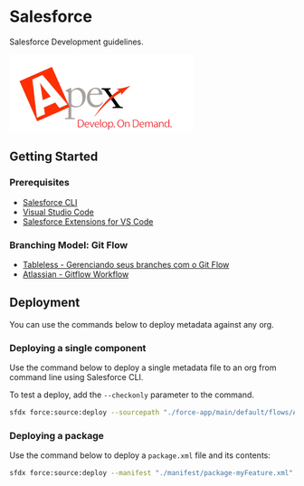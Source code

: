 # Salesforce

Salesforce Development guidelines.

![Apex Logo](./assets/apex_325x136.png)

## Getting Started

### Prerequisites

* [Salesforce CLI](https://developer.salesforce.com/tools/sfdxcli)
* [Visual Studio Code](https://code.visualstudio.com/)
* [Salesforce Extensions for VS Code](https://developer.salesforce.com/tools/extension_vscode)

### Branching Model: Git Flow

* [Tableless - Gerenciando seus branches com o Git Flow](https://tableless.com.br/git-flow-introducao/)
* [Atlassian - Gitflow Workflow](https://www.atlassian.com/git/tutorials/comparing-workflows/gitflow-workflow)

## Deployment

You can use the commands below to deploy metadata against any org.

### Deploying a single component

Use the command below to deploy a single metadata file to an org from command line using Salesforce CLI.

To test a deploy, add the `--checkonly` parameter to the command.


```bash
sfdx force:source:deploy --sourcepath "./force-app/main/default/flows/A_ProcessBuilder.flow-meta.xml" --testlevel=RunSpecifiedTests --runtests=notests --loglevel fatal
```

### Deploying a package

Use the command below to deploy a `package.xml` file and its contents:

```bash
sfdx force:source:deploy --manifest "./manifest/package-myFeature.xml" --testlevel=RunSpecifiedTests --runtests=notests --loglevel fatal
```
